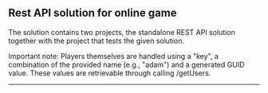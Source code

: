 ## Rest API solution for online game

The solution contains two projects, the
standalone REST API solution together
with the project that tests the
given solution.

Important note:
Players themselves are handled using
a "key", a combination of the provided
name (e.g., "adam") and a generated
GUID value. These values are
retrievable through calling /getUsers.

----------------------------------------
